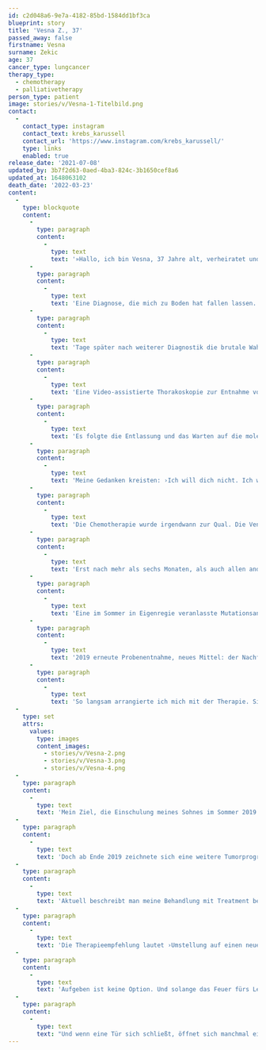 ```yaml
---
id: c2d048a6-9e7a-4182-85bd-1584dd1bf3ca
blueprint: story
title: 'Vesna Z., 37'
passed_away: false
firstname: Vesna
surname: Zekic
age: 37
cancer_type: lungcancer
therapy_type:
  - chemotherapy
  - palliativetherapy
person_type: patient
image: stories/v/Vesna-1-Titelbild.png
contact:
  -
    contact_type: instagram
    contact_text: krebs_karussell
    contact_url: 'https://www.instagram.com/krebs_karussell/'
    type: links
    enabled: true
release_date: '2021-07-08'
updated_by: 3b7f2d63-0aed-4ba3-824c-3b1650cef8a6
updated_at: 1648063102
death_date: '2022-03-23'
content:
  -
    type: blockquote
    content:
      -
        type: paragraph
        content:
          -
            type: text
            text: '»Hallo, ich bin Vesna, 37 Jahre alt, verheiratet und Mama eines 8-jährigen Sohnes. Der 28. Januar 2016 hat meine Welt, mein Denken, mein Leben und mich fast zerstört: Nicht-kleinzelliges Adenokarzinom der Lunge mit Lymphangiosis Carcinomatosa (eine Form der Lungen-Metastasierung) und Verdacht auf Pleurakarzinose (Tumorbefall des Rippenfells).'
      -
        type: paragraph
        content:
          -
            type: text
            text: 'Eine Diagnose, die mich zu Boden hat fallen lassen. Und das meine ich wortwörtlich. Mein Gedanke: ›Bis Ostern haste noch und dann war’s das.‹ Zurück lässt du deinen Mann, deinen gerade dreijährigen Sohn, Familie, Freunde.'
      -
        type: paragraph
        content:
          -
            type: text
            text: 'Tage später nach weiterer Diagnostik die brutale Wahrheit: Maligne Zellen im Pleuraerguss (eine Ansammlung von Flüssigkeit zwischen innerer Wand des Brustkorbs und Lunge). Operation unmöglich. Bäm. Naja, Ostern ist ja noch nicht.'
      -
        type: paragraph
        content:
          -
            type: text
            text: 'Eine Video-assistierte Thorakoskopie zur Entnahme von Gewebeproben an der Lunge erfolgte. Das Ergebnis: Anlage einer Dauerdrainage, um den Erguss abzulassen. All das ohne Vorwarnung. Da lag ich nun. Mit einem Schlauch, der zwischen meinen Rippen hervorlugte.'
      -
        type: paragraph
        content:
          -
            type: text
            text: 'Es folgte die Entlassung und das Warten auf die molekular pathologischen Ergebnisse. Die Drainage musste ich jetzt selber an den Sekretbeutel anschließen. Keine Hilfestellung, nichts. Einfach nichts. Ich war mir selbst überlassen. Scham, Ekel, Angst, Überforderung, Hilflosigkeit. Doch letztendlich lernte ich auch, damit zu leben und zurechtzukommen. Nach einiger Zeit lagen die weiteren Ergebnisse vor: Keine Mutation gefunden, also begannen wir mit der Chemotherapie.'
      -
        type: paragraph
        content:
          -
            type: text
            text: 'Meine Gedanken kreisten: ›Ich will dich nicht. Ich will das alles nicht. Verschwinde aus mir, aus meinem Körper, aus meinen Zellen. Ich hasse dich. Doch du bleibst. Und da du ungebeten einfach bleibst, stelle ich mich dir in den Weg.‹'
      -
        type: paragraph
        content:
          -
            type: text
            text: 'Die Chemotherapie wurde irgendwann zur Qual. Die Venen machten nicht mehr mit. Port? Darüber wurde kein Wort verloren.'
      -
        type: paragraph
        content:
          -
            type: text
            text: 'Erst nach mehr als sechs Monaten, als auch allen anderen klar wurde, dass meine Venen am Ende sind, wurde mir endlich ein Port gelegt. Zu dem Zeitpunkt hatte ich bereits mit einer Tumorprogression zu kämpfen. Therapieoptionen? Keine.'
      -
        type: paragraph
        content:
          -
            type: text
            text: 'Eine im Sommer in Eigenregie veranlasste Mutationsanalyse gab einen entscheidenden Impuls. Eine Unterform der MET Mutation, die sogenannte KIF5B MET Fusion, wird entdeckt. Meine Rettung. Denn nun konnte mir eine zielgerichtete Therapie mit Crizotinib angeboten werden. Beginn der Therapie: Januar 2017. Zwei wertvolle Jahre schenkte mir das Medikament, bis es wieder zu einer Tumorprogression kommt.'
      -
        type: paragraph
        content:
          -
            type: text
            text: '2019 erneute Probenentnahme, neues Mittel: der Nachfolger. Ein sogenanntes ›Dirty Drug‹. Hilft viel, aber die Liste der Nebenwirkungen scheint endlos. Erste Fragen türmen sich auf: Lebensqualität oder Lebensdauer? Was will ich?'
      -
        type: paragraph
        content:
          -
            type: text
            text: 'So langsam arrangierte ich mich mit der Therapie. Sie warf mich immer wieder zurück und verlangte nach wie vor sehr viel von mir ab. Doch wie der Phönix aus der Asche, erhob ich mich täglich aufs Neue. So lange wie es mir irgendwie möglich war, lebte ich meine unbändige Lebenslust und meinen Lebenswillen aus.'
  -
    type: set
    attrs:
      values:
        type: images
        content_images:
          - stories/v/Vesna-2.png
          - stories/v/Vesna-3.png
          - stories/v/Vesna-4.png
  -
    type: paragraph
    content:
      -
        type: text
        text: 'Mein Ziel, die Einschulung meines Sohnes im Sommer 2019 mitzuerleben, rückte immer näher. Und ja, ich war dabei! Ein unfassbar emotionaler Tag für mich. Der Grossteil der wichtigsten Personen in meinem bzw. unserem Leben war bei diesem Meilenstein dabei. Ich war unendlich glücklich. Nächstes Ziel: Schulwechsel.'
  -
    type: paragraph
    content:
      -
        type: text
        text: 'Doch ab Ende 2019 zeichnete sich eine weitere Tumorprogression ab. Waren all die schlechten Tage umsonst? Irgendwie ging es erstmal weiter. Therapieanpassung, dann wieder Änderung, engmaschigere Kontrollen und der Versuch den Zustand halbwegs stabil zu halten. Und dann kam zu allem Überfluss noch Corona um die Ecke. Den ersten Lockdown hatte ich sehr genossen, da er mir so viel Zeit mit meinem Sohn bescherte. Und ich genieße es noch immer. Doch mit Corona und dem Fortschreiten meiner Erkrankung stoße auch ich an meine Grenzen.'
  -
    type: paragraph
    content:
      -
        type: text
        text: 'Aktuell beschreibt man meine Behandlung mit Treatment beyond progression.'
  -
    type: paragraph
    content:
      -
        type: text
        text: 'Die Therapieempfehlung lautet ›Umstellung auf einen neuen MET Inhibitor‹. Ein Medikament, welches bisher nur in den USA und in der Schweiz zugelassen ist. Nun liegt die ganze Hoffnung darin, eine Kostenübernahme durch die Krankenkasse hierfür zu erwirken. Bisher gibt es keine positive Antwort, so dass es spannend bleibt, wie es weitergeht. Für Hilfe, Ratschläge, weitere Tipps bin ich dankbar.'
  -
    type: paragraph
    content:
      -
        type: text
        text: 'Aufgeben ist keine Option. Und solange das Feuer fürs Leben in mir brennt, werde ich weiter machen. Für mich. Für meinen Sohn und meine Familie.'
  -
    type: paragraph
    content:
      -
        type: text
        text: "Und wenn eine Tür sich schließt, öffnet sich manchmal eine andere … in meinem Fall ein großes Wunder. Eine Therapie wurde mir nicht ermöglicht, jedoch hat sich die Uniklinik Köln für eine Alternative eingesetzt: ein individueller Heilversuch. Eine Chance von 50\_%. Keine Studie oder Daten für Fälle wie meinen vorhanden. Doch ein wenig Hoffnung bleibt. Die Therapie habe ich inzwischen begonnen und die nächsten Untersuchungen und Verlaufskontrollen stehen an. Die nächste Zeit wird nervenaufreibend, sorgenvoll und doch dreht mein Leben sich weiter. Zugleich bin ich glücklich über die Therapieoption, voller Hoffnung und dennoch bleibt die Angst. Ein Drahtseilakt, die Balance bei diesen völlig unterschiedlichen Gefühlslagen zu halten. Doch auch dem werde ich mich stellen und mich auffangen lassen, wenn es scheinbar keinen Halt mehr gibt.«"
---
```

